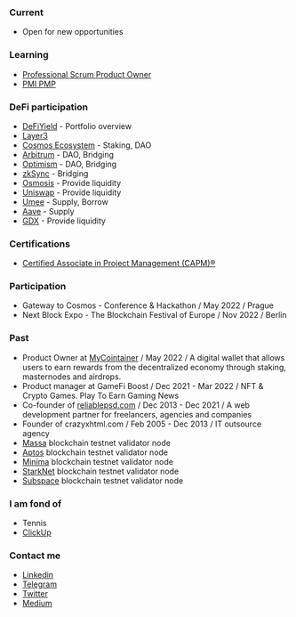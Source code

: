 ### Current
- Open for new opportunities

### Learning
- [Professional Scrum Product Owner](https://www.scrum.org/courses/professional-scrum-product-owner-training)
- [PMI PMP](https://www.pmi.org/certifications/project-management-pmp)

### DeFi participation
- [DeFiYield](https://defiyield.app/) - Portfolio overview
- [Layer3](https://beta.layer3.xyz/0x263a131f6B5D10b1576215204d56480Ca8867997)
- [Cosmos Ecosystem](https://cosmos.network/ecosystem/apps) - Staking, DAO
- [Arbitrum](https://arbitrum.io) - DAO, Bridging
- [Optimism](https://www.optimism.io) - DAO, Bridging
- [zkSync](https://zksync.io) - Bridging
- [Osmosis](https://osmosis.zone) - Provide liquidity
- [Uniswap](https://uniswap.org) - Provide liquidity
- [Umee](https://umee.cc) - Supply, Borrow
- [Aave](https://aave.com) - Supply
- [GDX](https://gmx.io) - Provide liquidity

### Certifications
- [Certified Associate in Project Management (CAPM)®](https://www.pmi.org/certifications/certified-associate-capm)

### Participation
- Gateway to Cosmos - Conference & Hackathon / May 2022 / Prague
- Next Block Expo - The Blockchain Festival of Europe / Nov 2022 / Berlin

### Past
- Product Owner at [MyCointainer](https://www.mycointainer.com) / May 2022 / A digital wallet that allows users to earn rewards from the decentralized economy through staking, masternodes and airdrops.
- Product manager at GameFi Boost / Dec 2021 - Mar 2022 / NFT & Crypto Games. Play To Earn Gaming News
- Co-founder of [reliablepsd.com](https://heyreliable.com) / Dec 2013 - Dec 2021 / A web development partner for freelancers, agencies and companies
- Founder of crazyxhtml.com / Feb 2005 - Dec 2013 / IT outsource agency
- [Massa](https://massa.net) blockchain testnet validator node
- [Aptos](https://aptoslabs.com) blockchain testnet validator node
- [Minima](https://www.minima.global) blockchain testnet validator node
- [StarkNet](https://starknet.io) blockchain testnet validator node
- [Subspace](https://subspace.network) blockchain testnet validator node

### I am fond of
- Tennis
- [ClickUp](https://www.clickup.com)


### Contact me
- [Linkedin](https://www.linkedin.com/in/viktorsolovej/)
- [Telegram](https://t.me/viriava)
- [Twitter](https://twitter.com/Viktor_Solovey)
- [Medium](https://medium.com/@viriava)
